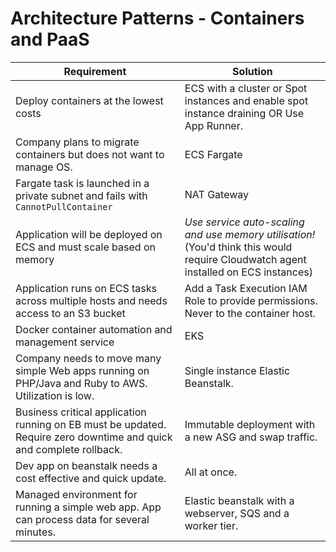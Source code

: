 # Architecture Patterns - Containers and PaaS

| Requirement | Solution |
| --- | --- |
| Deploy containers at the lowest costs | ECS with a cluster or Spot instances and enable spot instance draining OR Use App Runner. |
| Company plans to migrate containers but does not want to manage OS. | ECS Fargate |
| Fargate task is launched in a private subnet and fails with ````CannotPullContainer````| NAT Gateway |
| Application will be deployed on ECS and must scale based on memory| *Use service auto-scaling and use memory utilisation!* (You'd think this would require Cloudwatch agent installed on ECS instances) |
| Application runs on ECS tasks across multiple hosts and needs access to an S3 bucket| Add a Task Execution IAM Role to provide permissions. Never to the container host. |
|Docker container automation and management service | EKS|
|Company needs to move many simple Web apps running on PHP/Java and Ruby to AWS. Utilization is low.| Single instance Elastic Beanstalk.|
|Business critical application running on EB must be updated. Require zero downtime and quick and complete rollback.| Immutable deployment with a new ASG and swap traffic.|
| Dev app on beanstalk needs a cost effective and quick update.| All at once.|
|Managed environment for running a simple web app. App can process data for several minutes.|Elastic beanstalk with a webserver, SQS and a worker tier.|
